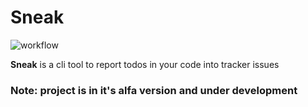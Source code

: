 # Sneak

![workflow](https://github.com/vteremasov/sneak/actions/workflows/Rust/badge.svg)

**Sneak** is a cli tool to report todos in your code into tracker issues

### Note: project is in it's alfa version and under development

